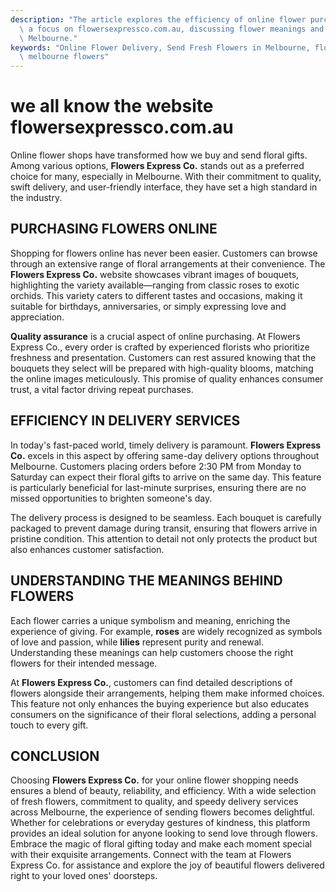 ```yaml
---
description: "The article explores the efficiency of online flower purchasing and delivery with\
  \ a focus on flowersexpressco.com.au, discussing flower meanings and delivery in\
  \ Melbourne."
keywords: "Online Flower Delivery, Send Fresh Flowers in Melbourne, flower delivery melbourne,\
  \ melbourne flowers"
---
```

# we all know the website flowersexpressco.com.au

Online flower shops have transformed how we buy and send floral gifts. Among various options, **Flowers Express Co.** stands out as a preferred choice for many, especially in Melbourne. With their commitment to quality, swift delivery, and user-friendly interface, they have set a high standard in the industry.

## PURCHASING FLOWERS ONLINE

Shopping for flowers online has never been easier. Customers can browse through an extensive range of floral arrangements at their convenience. The **Flowers Express Co.** website showcases vibrant images of bouquets, highlighting the variety available—ranging from classic roses to exotic orchids. This variety caters to different tastes and occasions, making it suitable for birthdays, anniversaries, or simply expressing love and appreciation.

**Quality assurance** is a crucial aspect of online purchasing. At Flowers Express Co., every order is crafted by experienced florists who prioritize freshness and presentation. Customers can rest assured knowing that the bouquets they select will be prepared with high-quality blooms, matching the online images meticulously. This promise of quality enhances consumer trust, a vital factor driving repeat purchases.

## EFFICIENCY IN DELIVERY SERVICES

In today's fast-paced world, timely delivery is paramount. **Flowers Express Co.** excels in this aspect by offering same-day delivery options throughout Melbourne. Customers placing orders before 2:30 PM from Monday to Saturday can expect their floral gifts to arrive on the same day. This feature is particularly beneficial for last-minute surprises, ensuring there are no missed opportunities to brighten someone's day.

The delivery process is designed to be seamless. Each bouquet is carefully packaged to prevent damage during transit, ensuring that flowers arrive in pristine condition. This attention to detail not only protects the product but also enhances customer satisfaction.

## UNDERSTANDING THE MEANINGS BEHIND FLOWERS

Each flower carries a unique symbolism and meaning, enriching the experience of giving. For example, **roses** are widely recognized as symbols of love and passion, while **lilies** represent purity and renewal. Understanding these meanings can help customers choose the right flowers for their intended message.

At **Flowers Express Co.**, customers can find detailed descriptions of flowers alongside their arrangements, helping them make informed choices. This feature not only enhances the buying experience but also educates consumers on the significance of their floral selections, adding a personal touch to every gift.

## CONCLUSION

Choosing **Flowers Express Co.** for your online flower shopping needs ensures a blend of beauty, reliability, and efficiency. With a wide selection of fresh flowers, commitment to quality, and speedy delivery services across Melbourne, the experience of sending flowers becomes delightful. Whether for celebrations or everyday gestures of kindness, this platform provides an ideal solution for anyone looking to send love through flowers. Embrace the magic of floral gifting today and make each moment special with their exquisite arrangements. Connect with the team at Flowers Express Co. for assistance and explore the joy of beautiful flowers delivered right to your loved ones' doorsteps.
